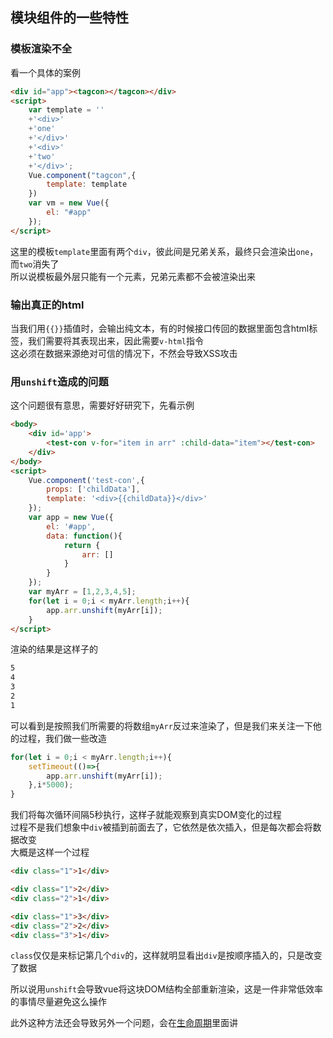 ## 模块组件的一些特性

### 模板渲染不全

看一个具体的案例
```html
<div id="app"><tagcon></tagcon></div>
<script>
	var template = ''
	+'<div>'
	+'one'
	+'</div>'
	+'<div>'
	+'two'
	+'</div>';
	Vue.component("tagcon",{
		template: template
	})
	var vm = new Vue({
		el: "#app"
	});
</script>
```
这里的模板`template`里面有两个`div`，彼此间是兄弟关系，最终只会渲染出`one`，而`two`消失了    
所以说模板最外层只能有一个元素，兄弟元素都不会被渲染出来

### 输出真正的html

当我们用`{{}}`插值时，会输出纯文本，有的时候接口传回的数据里面包含html标签，我们需要将其表现出来，因此需要`v-html`指令    
这必须在数据来源绝对可信的情况下，不然会导致XSS攻击

### 用`unshift`造成的问题

这个问题很有意思，需要好好研究下，先看示例

```html
<body>
	<div id='app'>
		<test-con v-for="item in arr" :child-data="item"></test-con>
	</div>
</body>
<script>
	Vue.component('test-con',{
		props: ['childData'],
		template: '<div>{{childData}}</div>'
	});
	var app = new Vue({
		el: '#app',
		data: function(){
			return {
				arr: []
			}
		}
	}); 
	var myArr = [1,2,3,4,5];
	for(let i = 0;i < myArr.length;i++){
		app.arr.unshift(myArr[i]);
	}
</script>
```

渲染的结果是这样子的
```html
5
4
3
2
1
```
可以看到是按照我们所需要的将数组`myArr`反过来渲染了，但是我们来关注一下他的过程，我们做一些改造
```javascript
for(let i = 0;i < myArr.length;i++){
	setTimeout(()=>{
		app.arr.unshift(myArr[i]);
	},i*5000);
}
```
我们将每次循环间隔5秒执行，这样子就能观察到真实DOM变化的过程   
过程不是我们想象中`div`被插到前面去了，它依然是依次插入，但是每次都会将数据改变   
大概是这样一个过程
```html
<div class="1">1</div>

<div class="1">2</div>
<div class="2">1</div>

<div class="1">3</div>
<div class="2">2</div>
<div class="3">1</div>
```
`class`仅仅是来标记第几个`div`的，这样就明显看出`div`是按顺序插入的，只是改变了数据

所以说用`unshift`会导致vue将这块DOM结构全部重新渲染，这是一件非常低效率的事情尽量避免这么操作

此外这种方法还会导致另外一个问题，会在[生命周期](./生命周期.md)里面讲

